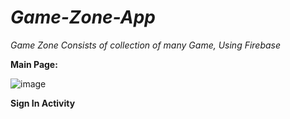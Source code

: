 # **_Game-Zone-App_**
_Game Zone Consists of collection of many Game, Using Firebase_

**Main Page:**

![image](https://user-images.githubusercontent.com/63442418/82764536-13230300-9e2d-11ea-8ab0-84b7f783b0f2.png)

**Sign In Activity**

